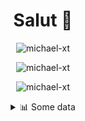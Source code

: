<h1 align="center">Salut 👋</h1>

<p align="center"> <img src="https://komarev.com/ghpvc/?username=michael-xt" alt="michael-xt" /> 
</p>

<p align="center"><img align="center" src="https://github-readme-stats.vercel.app/api/top-langs/?username=michael-xt&layout=compact&theme=dark&show_icons=true" alt="michael-xt" /></p>
<p align="center"><img align="center" src="https://github-readme-stats.vercel.app/api?username=michael-xt&show_icons=true&theme=dark&show_icons=true" alt="michael-xt" /></p>

<details align="center"><summary>📊 Some data</summary>
<p>

<!--START_SECTION:waka-->
**🐱 My Github Data** 

> 🏆 166 Contributions in the Year 2021
 > 
> 📦 15.4 MB Used in Github's Storage 
 > 
> 🚫 Not Opted to Hire
 > 
> 📜 5 Public Repositories 
 > 
> 🔑 29 Private Repositories  
 > 
**I'm an Early 🐤** 

```text
🌞 Morning    99 commits     ███████░░░░░░░░░░░░░░░░░░   28.95% 
🌆 Daytime    93 commits     ██████░░░░░░░░░░░░░░░░░░░   27.19% 
🌃 Evening    146 commits    ██████████░░░░░░░░░░░░░░░   42.69% 
🌙 Night      4 commits      ░░░░░░░░░░░░░░░░░░░░░░░░░   1.17%

```
📅 **I'm Most Productive on Wednesday** 

```text
Monday       35 commits     ██░░░░░░░░░░░░░░░░░░░░░░░   10.23% 
Tuesday      50 commits     ███░░░░░░░░░░░░░░░░░░░░░░   14.62% 
Wednesday    65 commits     ████░░░░░░░░░░░░░░░░░░░░░   19.01% 
Thursday     61 commits     ████░░░░░░░░░░░░░░░░░░░░░   17.84% 
Friday       57 commits     ████░░░░░░░░░░░░░░░░░░░░░   16.67% 
Saturday     46 commits     ███░░░░░░░░░░░░░░░░░░░░░░   13.45% 
Sunday       28 commits     ██░░░░░░░░░░░░░░░░░░░░░░░   8.19%

```


📊 **This Week I Spent My Time On** 

```text
🔥 Editors: 
VS Code                  1 hr 18 mins        █████████████████████████   100.0%

💻 Operating System: 
Windows                  1 hr 18 mins        █████████████████████████   100.0%

```

**I Mostly Code in JavaScript** 

```text
JavaScript               10 repos            ████████░░░░░░░░░░░░░░░░░   33.33% 
Java                     8 repos             ██████░░░░░░░░░░░░░░░░░░░   26.67% 
Vue                      3 repos             ██░░░░░░░░░░░░░░░░░░░░░░░   10.0% 
Lua                      2 repos             █░░░░░░░░░░░░░░░░░░░░░░░░   6.67% 
C#                       2 repos             █░░░░░░░░░░░░░░░░░░░░░░░░   6.67%

```



 Last Updated on 02/08/2021
<!--END_SECTION:waka-->
</p>
